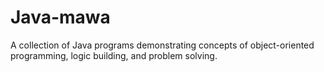 # Java-mawa
A collection of Java programs demonstrating concepts of object-oriented programming, logic building, and problem solving.
